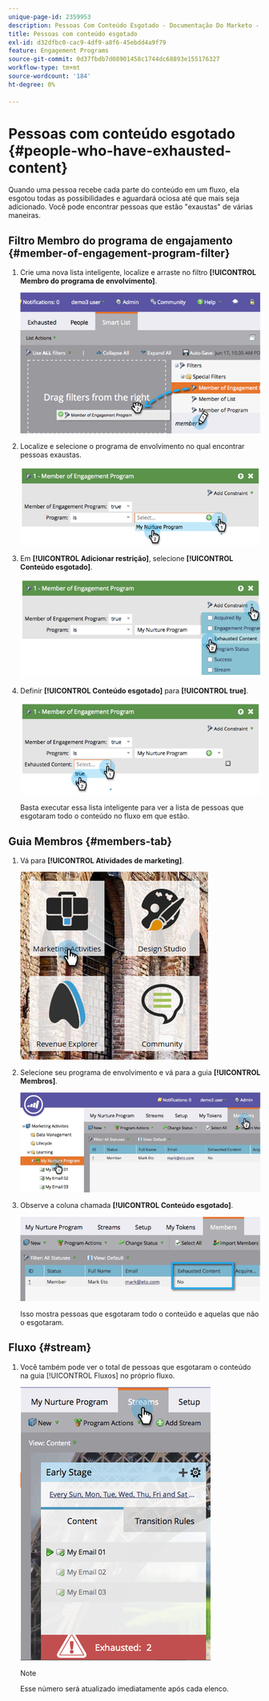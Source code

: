 ```yaml
---
unique-page-id: 2359953
description: Pessoas Com Conteúdo Esgotado - Documentação Do Marketo - Documentação Do Produto
title: Pessoas com conteúdo esgotado
exl-id: d32dfbc0-cac9-4df9-a8f6-45ebdd4a9f79
feature: Engagement Programs
source-git-commit: 0d37fbdb7d08901458c1744dc68893e155176327
workflow-type: tm+mt
source-wordcount: '184'
ht-degree: 0%

---
```


# Pessoas com conteúdo esgotado {#people-who-have-exhausted-content}

Quando uma pessoa recebe cada parte do conteúdo em um fluxo, ela esgotou todas as possibilidades e aguardará ociosa até que mais seja adicionado. Você pode encontrar pessoas que estão &quot;exaustas&quot; de várias maneiras.

## Filtro Membro do programa de engajamento {#member-of-engagement-program-filter}

1. Crie uma nova lista inteligente, localize e arraste no filtro **[!UICONTROL Membro do programa de envolvimento]**.

   ![](assets/image2014-9-15-18-20-0.png)

1. Localize e selecione o programa de envolvimento no qual encontrar pessoas exaustas.

   ![](assets/image2014-9-15-18-3a20-3a11.png)

1. Em **[!UICONTROL Adicionar restrição]**, selecione **[!UICONTROL Conteúdo esgotado]**.

   ![](assets/image2014-9-15-18-3a20-3a17.png)

1. Definir **[!UICONTROL Conteúdo esgotado]** para **[!UICONTROL true]**.

   ![](assets/image2014-9-15-18-3a20-3a21.png)

   Basta executar essa lista inteligente para ver a lista de pessoas que esgotaram todo o conteúdo no fluxo em que estão.

## Guia Membros {#members-tab}

1. Vá para **[!UICONTROL Atividades de marketing]**.

   ![](assets/ma.png)

1. Selecione seu programa de envolvimento e vá para a guia **[!UICONTROL Membros]**.

   ![](assets/memberstab.jpg)

1. Observe a coluna chamada **[!UICONTROL Conteúdo esgotado]**.

   ![](assets/image2014-9-15-18-3a21-3a7.png)

   Isso mostra pessoas que esgotaram todo o conteúdo e aquelas que não o esgotaram.

## Fluxo {#stream}

1. Você também pode ver o total de pessoas que esgotaram o conteúdo na guia [!UICONTROL Fluxos] no próprio fluxo.

   ![](assets/image2014-9-15-18-3a21-3a38.png)

   >[!NOTE]
   >
   >Esse número será atualizado imediatamente após cada elenco.
